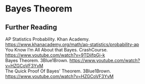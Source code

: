 # Bayes Theorem

## Further Reading
AP Statistics Probability. Khan Academy. https://www.khanacademy.org/math/ap-statistics/probability-ap  
You Know I’m All About that Bayes. CrashCourse. https://www.youtube.com/watch?v=9TDjifpGj-k  
Bayes Theorem. 3Blue1Brown. https://www.youtube.com/watch?v=HZGCoVF3YvM  
The Quick Proof Of Bayes' Theorem. 3Blue1Brown. https://www.youtube.com/watch?v=HZGCoVF3YvM  

